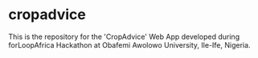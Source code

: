 # cropadvice
This is the repository for the 'CropAdvice' Web App developed during forLoopAfrica Hackathon at Obafemi Awolowo University, Ile-Ife, Nigeria.
